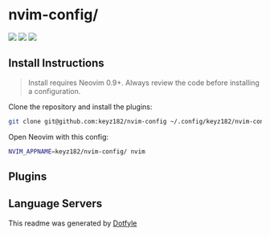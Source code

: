 # nvim-config/

<a href="https://dotfyle.com/keyz182/nvim-config"><img src="https://dotfyle.com/keyz182/nvim-config/badges/plugins?style=flat" /></a>
<a href="https://dotfyle.com/keyz182/nvim-config"><img src="https://dotfyle.com/keyz182/nvim-config/badges/leaderkey?style=flat" /></a>
<a href="https://dotfyle.com/keyz182/nvim-config"><img src="https://dotfyle.com/keyz182/nvim-config/badges/plugin-manager?style=flat" /></a>


## Install Instructions

 > Install requires Neovim 0.9+. Always review the code before installing a configuration.

Clone the repository and install the plugins:

```sh
git clone git@github.com:keyz182/nvim-config ~/.config/keyz182/nvim-config
```

Open Neovim with this config:

```sh
NVIM_APPNAME=keyz182/nvim-config/ nvim
```

## Plugins

## Language Servers



 This readme was generated by [Dotfyle](https://dotfyle.com)
